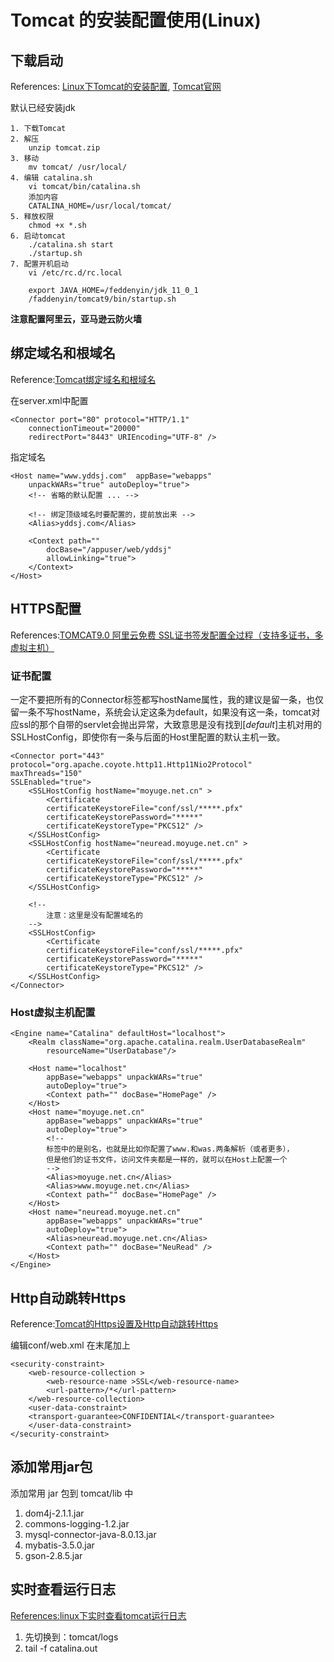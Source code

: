 # Tomcat 的安装配置使用(Linux)
 


## 下载启动
References: [Linux下Tomcat的安装配置](https://blog.csdn.net/zhuying_linux/article/details/6583096), [Tomcat官网](http://tomcat.apache.org/)

默认已经安装jdk
`````
1. 下载Tomcat
2. 解压    
    unzip tomcat.zip
3. 移动    
    mv tomcat/ /usr/local/
4. 编辑 catalina.sh   
    vi tomcat/bin/catalina.sh 
    添加内容
    CATALINA_HOME=/usr/local/tomcat/
5. 释放权限
    chmod +x *.sh
6. 启动tomcat   
    ./catalina.sh start
    ./startup.sh
7. 配置开机启动
    vi /etc/rc.d/rc.local

    export JAVA_HOME=/feddenyin/jdk_11_0_1
    /faddenyin/tomcat9/bin/startup.sh
`````
**注意配置阿里云，亚马逊云防火墙**


## 绑定域名和根域名

Reference:[Tomcat绑定域名和根域名](https://blog.csdn.net/kucoll/article/details/50783493)

在server.xml中配置
`````
<Connector port="80" protocol="HTTP/1.1"
    connectionTimeout="20000"
    redirectPort="8443" URIEncoding="UTF-8" />
`````

指定域名

`````
<Host name="www.yddsj.com"  appBase="webapps"
    unpackWARs="true" autoDeploy="true">
    <!-- 省略的默认配置 ... -->

    <!-- 绑定顶级域名时要配置的，提前放出来 -->
    <Alias>yddsj.com</Alias>

    <Context path="" 
        docBase="/appuser/web/yddsj" 
        allowLinking="true">
    </Context>
</Host>
`````


## HTTPS配置
References:[TOMCAT9.0 阿里云免费 SSL证书签发配置全过程（支持多证书，多虚拟主机）](https://blog.csdn.net/gzj0078/article/details/79419007)
### 证书配置    

一定不要把所有的Connector标签都写hostName属性，我的建议是留一条，也仅留一条不写hostName，系统会认定这条为default，如果没有这一条，tomcat对应ssl的那个自带的servlet会抛出异常，大致意思是没有找到[_default_]主机对用的SSLHostConfig，即使你有一条与后面的Host里配置的默认主机一致。    
`````
<Connector port="443"
protocol="org.apache.coyote.http11.Http11Nio2Protocol"
maxThreads="150"
SSLEnabled="true">
    <SSLHostConfig hostName="moyuge.net.cn" >
        <Certificate 
        certificateKeystoreFile="conf/ssl/*****.pfx"
        certificateKeystorePassword="*****"
        certificateKeystoreType="PKCS12" />
    </SSLHostConfig>
    <SSLHostConfig hostName="neuread.moyuge.net.cn" >
        <Certificate 
        certificateKeystoreFile="conf/ssl/*****.pfx"
        certificateKeystorePassword="*****"
        certificateKeystoreType="PKCS12" />
    </SSLHostConfig>

    <!--
        注意：这里是没有配置域名的
    -->
    <SSLHostConfig>
        <Certificate 
        certificateKeystoreFile="conf/ssl/*****.pfx"
        certificateKeystorePassword="*****"
        certificateKeystoreType="PKCS12" />
    </SSLHostConfig>
</Connector> 
`````

### Host虚拟主机配置

`````
<Engine name="Catalina" defaultHost="localhost">
    <Realm className="org.apache.catalina.realm.UserDatabaseRealm" 
        resourceName="UserDatabase"/>

    <Host name="localhost"  
        appBase="webapps" unpackWARs="true" 
        autoDeploy="true">
        <Context path="" docBase="HomePage" />
    </Host>
    <Host name="moyuge.net.cn"  
        appBase="webapps" unpackWARs="true" 
        autoDeploy="true">
        <!--
        标签中的是别名，也就是比如你配置了www.和was.两条解析（或者更多），
        但是他们的证书文件，访问文件夹都是一样的，就可以在Host上配置一个
        -->
        <Alias>moyuge.net.cn</Alias>
        <Alias>www.moyuge.net.cn</Alias>
        <Context path="" docBase="HomePage" />
    </Host>
    <Host name="neuread.moyuge.net.cn"  
        appBase="webapps" unpackWARs="true" 
        autoDeploy="true">
        <Alias>neuread.moyuge.net.cn</Alias>
        <Context path="" docBase="NeuRead" />
    </Host>
</Engine>
`````
## Http自动跳转Https
Reference:[Tomcat的Https设置及Http自动跳转Https](https://blog.csdn.net/zhangxing52077/article/details/72827770)

编辑conf/web.xml 在末尾加上
`````
<security-constraint>
    <web-resource-collection >
        <web-resource-name >SSL</web-resource-name>
        <url-pattern>/*</url-pattern>
    </web-resource-collection>
    <user-data-constraint>
    <transport-guarantee>CONFIDENTIAL</transport-guarantee>
    </user-data-constraint>
</security-constraint> 
`````

## 添加常用jar包
添加常用 jar 包到 tomcat/lib 中
1. dom4j-2.1.1.jar
1. commons-logging-1.2.jar
1. mysql-connector-java-8.0.13.jar
1. mybatis-3.5.0.jar
1. gson-2.8.5.jar

## 实时查看运行日志
[References:linux下实时查看tomcat运行日志](https://blog.csdn.net/Jay_1989/article/details/52605843)
1. 先切换到：tomcat/logs
1. tail -f catalina.out
